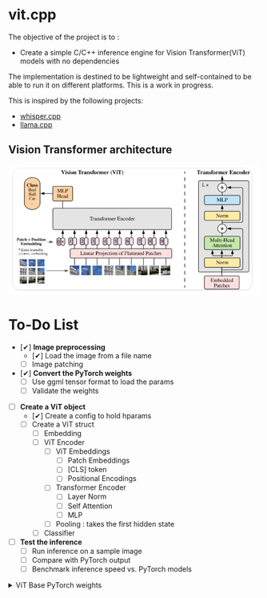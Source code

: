 # vit.cpp
The objective of the project is to :

* Create a simple C/C++ inference engine for Vision Transformer(ViT) models with no dependencies

The implementation is destined to be lightweight and self-contained to be able to run it on different platforms.
This is a work in progress.

This is inspired by the following projects:
* [whisper.cpp](https://github.com/ggerganov/whisper.cpp)
* [llama.cpp](https://github.com/ggerganov/llama.cpp)

## Vision Transformer architecture

![Vision Transfomer overview](assets/image.png)

# To-Do List

- [&#10004;] **Image preprocessing**
  - [&#10004;] Load the image from a file name
  - [ ] Image patching
- [&#10004;] **Convert the PyTorch weights**
  - [ ] Use ggml tensor format to load the params
  - [ ] Validate the weights
- [ ] **Create a ViT object**
  - [&#10004;] Create a config to hold hparams
  - [ ] Create a ViT struct
    - [ ] Embedding
    - [ ] ViT Encoder
        - [ ] ViT Embeddings
            - [ ] Patch Embeddings
            - [ ] [CLS] token
            - [ ] Positional Encodings
        - [ ] Transformer Encoder
            - [ ] Layer Norm
            - [ ] Self Attention
            - [ ] MLP
        - [ ] Pooling : takes the first hidden state
    - [ ] Classifier
- [ ] **Test the inference**
  - [ ] Run inference on a sample image
  - [ ] Compare with PyTorch output
  - [ ] Benchmark inference speed vs. PyTorch models

<details>
<summary>ViT Base PyTorch weights</summary>

    cls_token                   : torch.Size([1, 1, 768])
    pos_embed                   : torch.Size([1, 785, 768])
    patch_embed.proj.weight     : torch.Size([768, 3, 8, 8])
    patch_embed.proj.bias       : torch.Size([768])
    blocks.0.norm1.weight       : torch.Size([768])
    blocks.0.norm1.bias         : torch.Size([768])
    blocks.0.attn.qkv.weight    : torch.Size([2304, 768])
    blocks.0.attn.qkv.bias      : torch.Size([2304])
    blocks.0.attn.proj.weight   : torch.Size([768, 768])
    blocks.0.attn.proj.bias     : torch.Size([768])
    blocks.0.norm2.weight       : torch.Size([768])
    blocks.0.norm2.bias         : torch.Size([768])
    blocks.0.mlp.fc1.weight     : torch.Size([3072, 768])
    blocks.0.mlp.fc1.bias       : torch.Size([3072])
    blocks.0.mlp.fc2.weight     : torch.Size([768, 3072])
    blocks.0.mlp.fc2.bias       : torch.Size([768])
    blocks.1.norm1.weight       : torch.Size([768])
    blocks.1.norm1.bias         : torch.Size([768])
    blocks.1.attn.qkv.weight    : torch.Size([2304, 768])
    blocks.1.attn.qkv.bias      : torch.Size([2304])
    blocks.1.attn.proj.weight   : torch.Size([768, 768])
    blocks.1.attn.proj.bias     : torch.Size([768])
    blocks.1.norm2.weight       : torch.Size([768])
    blocks.1.norm2.bias         : torch.Size([768])
    blocks.1.mlp.fc1.weight     : torch.Size([3072, 768])
    blocks.1.mlp.fc1.bias       : torch.Size([3072])
    blocks.1.mlp.fc2.weight     : torch.Size([768, 3072])
    blocks.1.mlp.fc2.bias       : torch.Size([768])
    blocks.2.norm1.weight       : torch.Size([768])
    blocks.2.norm1.bias         : torch.Size([768])
    blocks.2.attn.qkv.weight    : torch.Size([2304, 768])
    blocks.2.attn.qkv.bias      : torch.Size([2304])
    blocks.2.attn.proj.weight   : torch.Size([768, 768])
    blocks.2.attn.proj.bias     : torch.Size([768])
    blocks.2.norm2.weight       : torch.Size([768])
    blocks.2.norm2.bias         : torch.Size([768])
    blocks.2.mlp.fc1.weight     : torch.Size([3072, 768])
    blocks.2.mlp.fc1.bias       : torch.Size([3072])
    blocks.2.mlp.fc2.weight     : torch.Size([768, 3072])
    blocks.2.mlp.fc2.bias       : torch.Size([768])
    blocks.3.norm1.weight       : torch.Size([768])
    blocks.3.norm1.bias         : torch.Size([768])
    blocks.3.attn.qkv.weight    : torch.Size([2304, 768])
    blocks.3.attn.qkv.bias      : torch.Size([2304])
    blocks.3.attn.proj.weight   : torch.Size([768, 768])
    blocks.3.attn.proj.bias     : torch.Size([768])
    blocks.3.norm2.weight       : torch.Size([768])
    blocks.3.norm2.bias         : torch.Size([768])
    blocks.3.mlp.fc1.weight     : torch.Size([3072, 768])
    blocks.3.mlp.fc1.bias       : torch.Size([3072])
    blocks.3.mlp.fc2.weight     : torch.Size([768, 3072])
    blocks.3.mlp.fc2.bias       : torch.Size([768])
    blocks.4.norm1.weight       : torch.Size([768])
    blocks.4.norm1.bias         : torch.Size([768])
    blocks.4.attn.qkv.weight    : torch.Size([2304, 768])
    blocks.4.attn.qkv.bias      : torch.Size([2304])
    blocks.4.attn.proj.weight   : torch.Size([768, 768])
    blocks.4.attn.proj.bias     : torch.Size([768])
    blocks.4.norm2.weight       : torch.Size([768])
    blocks.4.norm2.bias         : torch.Size([768])
    blocks.4.mlp.fc1.weight     : torch.Size([3072, 768])
    blocks.4.mlp.fc1.bias       : torch.Size([3072])
    blocks.4.mlp.fc2.weight     : torch.Size([768, 3072])
    blocks.4.mlp.fc2.bias       : torch.Size([768])
    blocks.5.norm1.weight       : torch.Size([768])
    blocks.5.norm1.bias         : torch.Size([768])
    blocks.5.attn.qkv.weight    : torch.Size([2304, 768])
    blocks.5.attn.qkv.bias      : torch.Size([2304])
    blocks.5.attn.proj.weight   : torch.Size([768, 768])
    blocks.5.attn.proj.bias     : torch.Size([768])
    blocks.5.norm2.weight       : torch.Size([768])
    blocks.5.norm2.bias         : torch.Size([768])
    blocks.5.mlp.fc1.weight     : torch.Size([3072, 768])
    blocks.5.mlp.fc1.bias       : torch.Size([3072])
    blocks.5.mlp.fc2.weight     : torch.Size([768, 3072])
    blocks.5.mlp.fc2.bias       : torch.Size([768])
    blocks.6.norm1.weight       : torch.Size([768])
    blocks.6.norm1.bias         : torch.Size([768])
    blocks.6.attn.qkv.weight    : torch.Size([2304, 768])
    blocks.6.attn.qkv.bias      : torch.Size([2304])
    blocks.6.attn.proj.weight   : torch.Size([768, 768])
    blocks.6.attn.proj.bias     : torch.Size([768])
    blocks.6.norm2.weight       : torch.Size([768])
    blocks.6.norm2.bias         : torch.Size([768])
    blocks.6.mlp.fc1.weight     : torch.Size([3072, 768])
    blocks.6.mlp.fc1.bias       : torch.Size([3072])
    blocks.6.mlp.fc2.weight     : torch.Size([768, 3072])
    blocks.6.mlp.fc2.bias       : torch.Size([768])
    blocks.7.norm1.weight       : torch.Size([768])
    blocks.7.norm1.bias         : torch.Size([768])
    blocks.7.attn.qkv.weight    : torch.Size([2304, 768])
    blocks.7.attn.qkv.bias      : torch.Size([2304])
    blocks.7.attn.proj.weight   : torch.Size([768, 768])
    blocks.7.attn.proj.bias     : torch.Size([768])
    blocks.7.norm2.weight       : torch.Size([768])
    blocks.7.norm2.bias         : torch.Size([768])
    blocks.7.mlp.fc1.weight     : torch.Size([3072, 768])
    blocks.7.mlp.fc1.bias       : torch.Size([3072])
    blocks.7.mlp.fc2.weight     : torch.Size([768, 3072])
    blocks.7.mlp.fc2.bias       : torch.Size([768])
    blocks.8.norm1.weight       : torch.Size([768])
    blocks.8.norm1.bias         : torch.Size([768])
    blocks.8.attn.qkv.weight    : torch.Size([2304, 768])
    blocks.8.attn.qkv.bias      : torch.Size([2304])
    blocks.8.attn.proj.weight   : torch.Size([768, 768])
    blocks.8.attn.proj.bias     : torch.Size([768])
    blocks.8.norm2.weight       : torch.Size([768])
    blocks.8.norm2.bias         : torch.Size([768])
    blocks.8.mlp.fc1.weight     : torch.Size([3072, 768])
    blocks.8.mlp.fc1.bias       : torch.Size([3072])
    blocks.8.mlp.fc2.weight     : torch.Size([768, 3072])
    blocks.8.mlp.fc2.bias       : torch.Size([768])
    blocks.9.norm1.weight       : torch.Size([768])
    blocks.9.norm1.bias         : torch.Size([768])
    blocks.9.attn.qkv.weight    : torch.Size([2304, 768])
    blocks.9.attn.qkv.bias      : torch.Size([2304])
    blocks.9.attn.proj.weight   : torch.Size([768, 768])
    blocks.9.attn.proj.bias     : torch.Size([768])
    blocks.9.norm2.weight       : torch.Size([768])
    blocks.9.norm2.bias         : torch.Size([768])
    blocks.9.mlp.fc1.weight     : torch.Size([3072, 768])
    blocks.9.mlp.fc1.bias       : torch.Size([3072])
    blocks.9.mlp.fc2.weight     : torch.Size([768, 3072])
    blocks.9.mlp.fc2.bias       : torch.Size([768])
    blocks.10.norm1.weight      : torch.Size([768])
    blocks.10.norm1.bias        : torch.Size([768])
    blocks.10.attn.qkv.weight   : torch.Size([2304, 768])
    blocks.10.attn.qkv.bias     : torch.Size([2304])
    blocks.10.attn.proj.weight  : torch.Size([768, 768])
    blocks.10.attn.proj.bias    : torch.Size([768])
    blocks.10.norm2.weight      : torch.Size([768])
    blocks.10.norm2.bias        : torch.Size([768])
    blocks.10.mlp.fc1.weight    : torch.Size([3072, 768])
    blocks.10.mlp.fc1.bias      : torch.Size([3072])
    blocks.10.mlp.fc2.weight    : torch.Size([768, 3072])
    blocks.10.mlp.fc2.bias      : torch.Size([768])
    blocks.11.norm1.weight      : torch.Size([768])
    blocks.11.norm1.bias        : torch.Size([768])
    blocks.11.attn.qkv.weight   : torch.Size([2304, 768])
    blocks.11.attn.qkv.bias     : torch.Size([2304])
    blocks.11.attn.proj.weight  : torch.Size([768, 768])
    blocks.11.attn.proj.bias    : torch.Size([768])
    blocks.11.norm2.weight      : torch.Size([768])
    blocks.11.norm2.bias        : torch.Size([768])
    blocks.11.mlp.fc1.weight    : torch.Size([3072, 768])
    blocks.11.mlp.fc1.bias      : torch.Size([3072])
    blocks.11.mlp.fc2.weight    : torch.Size([768, 3072])
    blocks.11.mlp.fc2.bias      : torch.Size([768])
    norm.weight                 : torch.Size([768])
    norm.bias                   : torch.Size([768])
    head.weight                 : torch.Size([1000, 768])
    head.bias                   : torch.Size([1000])
</details>